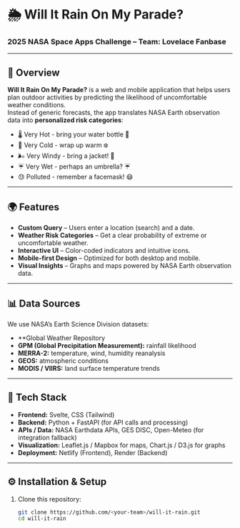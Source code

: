 # 🌦️ Will It Rain On My Parade?

### 2025 NASA Space Apps Challenge – Team: Lovelace Fanbase

---

## 🚀 Overview

**Will It Rain On My Parade?** is a web and mobile application that helps users plan outdoor activities by predicting the likelihood of uncomfortable weather conditions.  
Instead of generic forecasts, the app translates NASA Earth observation data into **personalized risk categories**:

- 🌡️ Very Hot - bring your water bottle 🥵
- 🧊 Very Cold - wrap up warm ❄️
- 🌬️ Very Windy - bring a jacket! 🧥
- ☔ Very Wet - perhaps an umbrella? ☔️
- 😓 Polluted - remember a facemask! 😷

---

## 🌍 Features

- **Custom Query** – Users enter a location (search) and a date.
- **Weather Risk Categories** – Get a clear probability of extreme or uncomfortable weather.
- **Interactive UI** – Color-coded indicators and intuitive icons.
- **Mobile-first Design** – Optimized for both desktop and mobile.
- **Visual Insights** – Graphs and maps powered by NASA Earth observation data.

---

## 📊 Data Sources

We use NASA’s Earth Science Division datasets:

- \*\*Global Weather Repository
- **GPM (Global Precipitation Measurement):** rainfall likelihood
- **MERRA-2:** temperature, wind, humidity reanalysis
- **GEOS:** atmospheric conditions
- **MODIS / VIIRS:** land surface temperature trends

---

## 🧩 Tech Stack

- **Frontend:** Svelte, CSS (Tailwind)
- **Backend:** Python + FastAPI (for API calls and processing)
- **APIs / Data:** NASA Earthdata APIs, GES DISC, Open-Meteo (for integration fallback)
- **Visualization:** Leaflet.js / Mapbox for maps, Chart.js / D3.js for graphs
- **Deployment:** Netlify (Frontend), Render (Backend)

---

## ⚙️ Installation & Setup

1. Clone this repository:

   ```bash
   git clone https://github.com/<your-team>/will-it-rain.git
   cd will-it-rain
   ```
